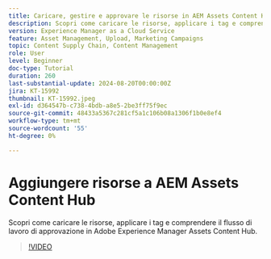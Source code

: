 ```yaml
---
title: Caricare, gestire e approvare le risorse in AEM Assets Content Hub
description: Scopri come caricare le risorse, applicare i tag e comprendere il flusso di lavoro di approvazione in Adobe Experience Manager Assets Content Hub.
version: Experience Manager as a Cloud Service
feature: Asset Management, Upload, Marketing Campaigns
topic: Content Supply Chain, Content Management
role: User
level: Beginner
doc-type: Tutorial
duration: 260
last-substantial-update: 2024-08-20T00:00:00Z
jira: KT-15992
thumbnail: KT-15992.jpeg
exl-id: d364547b-c738-4bdb-a8e5-2be3ff75f9ec
source-git-commit: 48433a5367c281cf5a1c106b08a1306f1b0e8ef4
workflow-type: tm+mt
source-wordcount: '55'
ht-degree: 0%

---
```


# Aggiungere risorse a AEM Assets Content Hub

Scopri come caricare le risorse, applicare i tag e comprendere il flusso di lavoro di approvazione in Adobe Experience Manager Assets Content Hub.

>[!VIDEO](https://video.tv.adobe.com/v/3450290/?learn=on&captions=ita)
